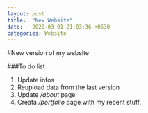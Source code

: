 ```yaml
---
layout: post
title:  "New Website"
date:   2020-03-01 21:03:36 +0530
categories: Website
---
```


#New version of my website 

###To do list 

1. Update infos
2. Reupload data from the last version
3. Update */about* page
4. Creata */portfolio* page with my recent stuff. 

